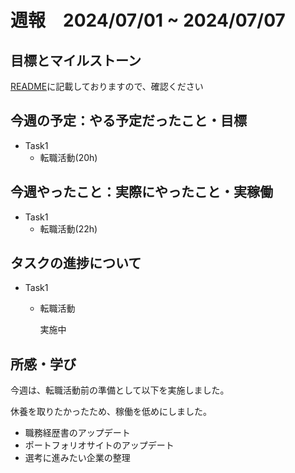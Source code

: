 # 週報　2024/07/01 ~ 2024/07/07

## 目標とマイルストーン
[README](https://github.com/Aki158/weekly-report/blob/main/README.md)に記載しておりますので、確認ください

## 今週の予定：やる予定だったこと・目標

- Task1
    - 転職活動(20h)

## 今週やったこと：実際にやったこと・実稼働

- Task1
    - 転職活動(22h)

## タスクの進捗について

- Task1
    - 転職活動

        実施中

## 所感・学び

今週は、転職活動前の準備として以下を実施しました。

休養を取りたかったため、稼働を低めにしました。

- 職務経歴書のアップデート
- ポートフォリオサイトのアップデート
- 選考に進みたい企業の整理
